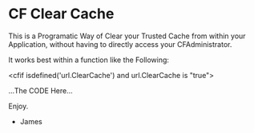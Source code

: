 CF Clear Cache
=======
This is a Programatic Way of Clear your Trusted Cache from within your Application, without
having to directly access your CFAdministrator.


It works best within a function like the Following:

<cfif isdefined('url.ClearCache') and url.ClearCache is "true">

...The CODE Here...

</cfif>


Enjoy.
- James